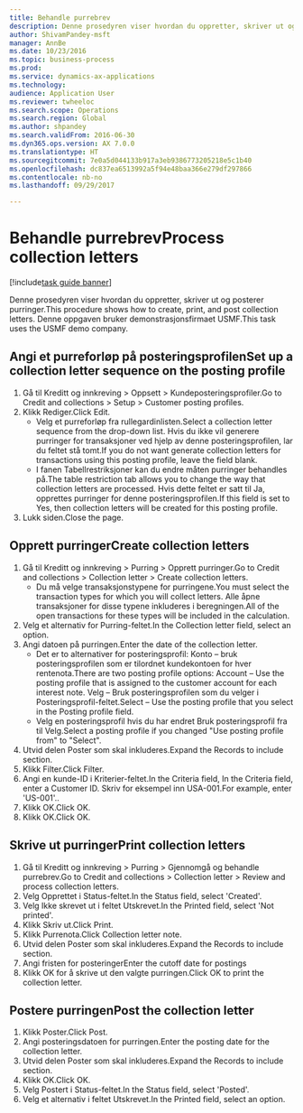 ```yaml
--- 
title: Behandle purrebrev
description: Denne prosedyren viser hvordan du oppretter, skriver ut og posterer purringer.
author: ShivamPandey-msft
manager: AnnBe
ms.date: 10/23/2016
ms.topic: business-process
ms.prod: 
ms.service: dynamics-ax-applications
ms.technology: 
audience: Application User
ms.reviewer: twheeloc
ms.search.scope: Operations
ms.search.region: Global
ms.author: shpandey
ms.search.validFrom: 2016-06-30
ms.dyn365.ops.version: AX 7.0.0
ms.translationtype: HT
ms.sourcegitcommit: 7e0a5d044133b917a3eb9386773205218e5c1b40
ms.openlocfilehash: dc837ea6513992a5f94e48baa366e279df297866
ms.contentlocale: nb-no
ms.lasthandoff: 09/29/2017

---
```

# <a name="process-collection-letters"></a><span data-ttu-id="76937-103">Behandle purrebrev</span><span class="sxs-lookup"><span data-stu-id="76937-103">Process collection letters</span></span>

[!include[task guide banner](../../includes/task-guide-banner.md)]

<span data-ttu-id="76937-104">Denne prosedyren viser hvordan du oppretter, skriver ut og posterer purringer.</span><span class="sxs-lookup"><span data-stu-id="76937-104">This procedure shows how to create, print, and post collection letters.</span></span> <span data-ttu-id="76937-105">Denne oppgaven bruker demonstrasjonsfirmaet USMF.</span><span class="sxs-lookup"><span data-stu-id="76937-105">This task uses the USMF demo company.</span></span>


## <a name="set-up-a-collection-letter-sequence-on-the-posting-profile"></a><span data-ttu-id="76937-106">Angi et purreforløp på posteringsprofilen</span><span class="sxs-lookup"><span data-stu-id="76937-106">Set up a collection letter sequence on the posting profile</span></span>
1. <span data-ttu-id="76937-107">Gå til Kreditt og innkreving > Oppsett > Kundeposteringsprofiler.</span><span class="sxs-lookup"><span data-stu-id="76937-107">Go to Credit and collections > Setup > Customer posting profiles.</span></span>
2. <span data-ttu-id="76937-108">Klikk Rediger.</span><span class="sxs-lookup"><span data-stu-id="76937-108">Click Edit.</span></span>
    * <span data-ttu-id="76937-109">Velg et purreforløp fra rullegardinlisten.</span><span class="sxs-lookup"><span data-stu-id="76937-109">Select a collection letter sequence from the drop-down list.</span></span> <span data-ttu-id="76937-110">Hvis du ikke vil generere purringer for transaksjoner ved hjelp av denne posteringsprofilen, lar du feltet stå tomt.</span><span class="sxs-lookup"><span data-stu-id="76937-110">If you do not want generate collection letters for transactions using this posting profile, leave the field blank.</span></span>  
    * <span data-ttu-id="76937-111">I fanen Tabellrestriksjoner kan du endre måten purringer behandles på.</span><span class="sxs-lookup"><span data-stu-id="76937-111">The table restriction tab allows you to change the way that collection letters are processed.</span></span> <span data-ttu-id="76937-112">Hvis dette feltet er satt til Ja, opprettes purringer for denne posteringsprofilen.</span><span class="sxs-lookup"><span data-stu-id="76937-112">If this field is set to Yes, then collection letters will be created for this posting profile.</span></span>  
3. <span data-ttu-id="76937-113">Lukk siden.</span><span class="sxs-lookup"><span data-stu-id="76937-113">Close the page.</span></span>

## <a name="create-collection-letters"></a><span data-ttu-id="76937-114">Opprett purringer</span><span class="sxs-lookup"><span data-stu-id="76937-114">Create collection letters</span></span>
1. <span data-ttu-id="76937-115">Gå til Kreditt og innkreving > Purring > Opprett purringer.</span><span class="sxs-lookup"><span data-stu-id="76937-115">Go to Credit and collections > Collection letter > Create collection letters.</span></span>
    * <span data-ttu-id="76937-116">Du må velge transaksjonstypene for purringene.</span><span class="sxs-lookup"><span data-stu-id="76937-116">You must select the transaction types for which you will collect letters.</span></span> <span data-ttu-id="76937-117">Alle åpne transaksjoner for disse typene inkluderes i beregningen.</span><span class="sxs-lookup"><span data-stu-id="76937-117">All of the open transactions for these types will be included in the calculation.</span></span>  
2. <span data-ttu-id="76937-118">Velg et alternativ for Purring-feltet.</span><span class="sxs-lookup"><span data-stu-id="76937-118">In the Collection letter field, select an option.</span></span>
3. <span data-ttu-id="76937-119">Angi datoen på purringen.</span><span class="sxs-lookup"><span data-stu-id="76937-119">Enter the date of the collection letter.</span></span>
    * <span data-ttu-id="76937-120">Det er to alternativer for posteringsprofil: Konto – bruk posteringsprofilen som er tilordnet kundekontoen for hver rentenota.</span><span class="sxs-lookup"><span data-stu-id="76937-120">There are two posting profile options:   Account – Use the posting profile that is assigned to the customer account for each interest note.</span></span>   <span data-ttu-id="76937-121">Velg – Bruk posteringsprofilen som du velger i Posteringsprofil-feltet.</span><span class="sxs-lookup"><span data-stu-id="76937-121">Select – Use the posting profile that you select in the Posting profile field.</span></span>  
    * <span data-ttu-id="76937-122">Velg en posteringsprofil hvis du har endret Bruk posteringsprofil fra til Velg.</span><span class="sxs-lookup"><span data-stu-id="76937-122">Select a posting profile if you changed "Use posting profile from" to "Select".</span></span>  
4. <span data-ttu-id="76937-123">Utvid delen Poster som skal inkluderes.</span><span class="sxs-lookup"><span data-stu-id="76937-123">Expand the Records to include section.</span></span>
5. <span data-ttu-id="76937-124">Klikk Filter.</span><span class="sxs-lookup"><span data-stu-id="76937-124">Click Filter.</span></span>
6. <span data-ttu-id="76937-125">Angi en kunde-ID i Kriterier-feltet.</span><span class="sxs-lookup"><span data-stu-id="76937-125">In the Criteria field, In the Criteria field, enter a Customer ID.</span></span> <span data-ttu-id="76937-126">Skriv for eksempel inn USA-001.</span><span class="sxs-lookup"><span data-stu-id="76937-126">For example, enter 'US-001'..</span></span>
7. <span data-ttu-id="76937-127">Klikk OK.</span><span class="sxs-lookup"><span data-stu-id="76937-127">Click OK.</span></span>
8. <span data-ttu-id="76937-128">Klikk OK.</span><span class="sxs-lookup"><span data-stu-id="76937-128">Click OK.</span></span>

## <a name="print-collection-letters"></a><span data-ttu-id="76937-129">Skrive ut purringer</span><span class="sxs-lookup"><span data-stu-id="76937-129">Print collection letters</span></span>
1. <span data-ttu-id="76937-130">Gå til Kreditt og innkreving > Purring > Gjennomgå og behandle purrebrev.</span><span class="sxs-lookup"><span data-stu-id="76937-130">Go to Credit and collections > Collection letter > Review and process collection letters.</span></span>
2. <span data-ttu-id="76937-131">Velg Opprettet i Status-feltet.</span><span class="sxs-lookup"><span data-stu-id="76937-131">In the Status field, select 'Created'.</span></span>
3. <span data-ttu-id="76937-132">Velg Ikke skrevet ut i feltet Utskrevet.</span><span class="sxs-lookup"><span data-stu-id="76937-132">In the Printed field, select 'Not printed'.</span></span>
4. <span data-ttu-id="76937-133">Klikk Skriv ut.</span><span class="sxs-lookup"><span data-stu-id="76937-133">Click Print.</span></span>
5. <span data-ttu-id="76937-134">Klikk Purrenota.</span><span class="sxs-lookup"><span data-stu-id="76937-134">Click Collection letter note.</span></span>
6. <span data-ttu-id="76937-135">Utvid delen Poster som skal inkluderes.</span><span class="sxs-lookup"><span data-stu-id="76937-135">Expand the Records to include section.</span></span>
7. <span data-ttu-id="76937-136">Angi fristen for posteringer</span><span class="sxs-lookup"><span data-stu-id="76937-136">Enter the cutoff date for postings</span></span>
8. <span data-ttu-id="76937-137">Klikk OK for å skrive ut den valgte purringen.</span><span class="sxs-lookup"><span data-stu-id="76937-137">Click OK to print the collection letter.</span></span>

## <a name="post-the-collection-letter"></a><span data-ttu-id="76937-138">Postere purringen</span><span class="sxs-lookup"><span data-stu-id="76937-138">Post the collection letter</span></span>
1. <span data-ttu-id="76937-139">Klikk Poster.</span><span class="sxs-lookup"><span data-stu-id="76937-139">Click Post.</span></span>
2. <span data-ttu-id="76937-140">Angi posteringsdatoen for purringen.</span><span class="sxs-lookup"><span data-stu-id="76937-140">Enter the posting date for the collection letter.</span></span>
3. <span data-ttu-id="76937-141">Utvid delen Poster som skal inkluderes.</span><span class="sxs-lookup"><span data-stu-id="76937-141">Expand the Records to include section.</span></span>
4. <span data-ttu-id="76937-142">Klikk OK.</span><span class="sxs-lookup"><span data-stu-id="76937-142">Click OK.</span></span>
5. <span data-ttu-id="76937-143">Velg Postert i Status-feltet.</span><span class="sxs-lookup"><span data-stu-id="76937-143">In the Status field, select 'Posted'.</span></span>
6. <span data-ttu-id="76937-144">Velg et alternativ i feltet Utskrevet.</span><span class="sxs-lookup"><span data-stu-id="76937-144">In the Printed field, select an option.</span></span>


